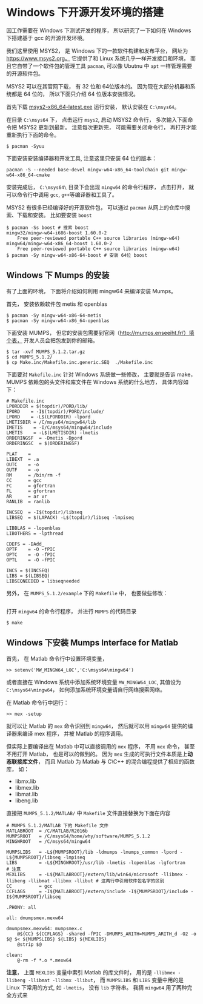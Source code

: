 # Windows 下开源开发环境的搭建

因工作需要在 Windows 下测试开发的程序， 所以研究了一下如何在 Windows 下搭建基于 gcc 的开源开发环境。

我们这里使用 MSYS2， 是 Windows 下的一款软件构建和发布平台， 网址为 https://www.msys2.org。 它提供了和 Linux 系统几乎一样开发接口和环境， 而且它自带了一个软件包的管理工具 `pacman`, 可以像 Ubutnu 中 `apt` 一样管理需要的开源软件包。

MSYS2 可以在其官网下载， 有 32 位和 64位版本的。 因为现在大部分机器和系统都是 64 位的， 所以下面只介绍 64 位版本安装情况。

首先下载 [msys2-x86_64-latest.exe](http://repo.msys2.org/distrib/msys2-x86_64-latest.exe) 运行安装， 默认安装在 `C:\msys64`。

在目录 `C:\msys64` 下， 点击运行 `msys2`, 启动 MSYS2 命令行， 多次输入下面命令把 MSYS2 更新到最新。 注意每次更新完， 可能需要关闭命令行， 再打开才能重新执行下面的命令。

```
$ pacman -Syuu
```

下面安装安装编译器和开发工具, 注意这里只安装 64 位的版本：

```
pacman -S --needed base-devel mingw-w64-x86_64-toolchain git mingw-w64-x86_64-cmake
```

安装完成后， `C:\msys64\` 目录下会出现 `mingw64` 的命令行程序， 点击打开， 就可以命令行中调用 `gcc`, `g++`等编译器和工具了。

MSYS2 有很多已经编译好的开源软件包， 可以通过 `pacman` 从网上的仓库中搜索、下载和安装。 比如要安装 `boost`

```
$ pacman -Ss boost # 搜索 boost
mingw32/mingw-w64-i686-boost 1.60.0-2
    Free peer-reviewed portable C++ source libraries (mingw-w64)
mingw64/mingw-w64-x86_64-boost 1.60.0-2
    Free peer-reviewed portable C++ source libraries (mingw-w64)
$ pacman -Sy mingw-w64-x86-64-boost # 安装 64位 boost
```

## Windows 下 Mumps 的安装

有了上面的环境， 下面将介绍如何利用 mingw64 来编译安装 Mumps。

首先， 安装依赖软件包 metis 和 openblas

```
$ pacman -Sy mingw-w64-x86-64-metis
$ pacman -Sy mingw-w64-x86_64-openblas
```

下面安装 MUMPS， 但它的安装包需要到官网（http://mumps.enseeiht.fr/）填个表， 开发人员会把包发到你的邮箱。

```
$ tar -xvf MUMPS_5.1.2.tar.gz
$ cd MUMPS_5.1.2/
$ cp Make.inc/Makefile.inc.generic.SEQ  ./Makefile.inc
```

下面要对 `Makefile.inc` 针对 Windows 系统做一些修改， 主要就是告诉 make， MUMPS 依赖包的头文件和库文件在 Windows 系统的什么地方， 具体内容如下：
```
# Makefile.inc
LPORDDIR = $(topdir)/PORD/lib/
IPORD    = -I$(topdir)/PORD/include/
LPORD    = -L$(LPORDDIR) -lpord
LMETISDIR = /C/msys64/mingw64/lib
IMETIS    = -I/C/msys64/mingw64/include
LMETIS    = -L$(LMETISDIR) -lmetis
ORDERINGSF  = -Dmetis -Dpord
ORDERINGSC  = $(ORDERINGSF)

PLAT    =
LIBEXT  = .a
OUTC    = -o
OUTF    = -o
RM      = /bin/rm -f
CC      = gcc
FC      = gfortran
FL      = gfortran
AR      = ar vr
RANLIB  = ranlib

INCSEQ  = -I$(topdir)/libseq
LIBSEQ  = $(LAPACK) -L$(topdir)/libseq -lmpiseq

LIBBLAS = -lopenblas
LIBOTHERS = -lpthread

CDEFS = -DAdd_
OPTF    = -O -fPIC
OPTC    = -O -fPIC
OPTL    = -O -fPIC

INCS = $(INCSEQ)
LIBS = $(LIBSEQ)
LIBSEQNEEDED = libseqneeded
```

另外， 在 `MUMPS_5.1.2/example` 下的 `Makefile` 中， 也要做些修改：
```
```

打开 `mingw64` 的命令行程序， 并进行 `MUMPS` 的代码目录

```
$ make
```

## Windows 下安装 Mumps Interface for Matlab

首先， 在 Matlab 命令行中设置环境变量，
```
>> setenv('MW_MINGW64_LOC','C:\msys64\mingw64')
```
或者直接在 Windows 系统中添加系统环境变量 `MW_MINGW64_LOC`, 其值设为 `C:\msys64\mingw64`， 如何添加系统环境变量请自行网络搜索网络。

在 Matlab 命令行中运行：
```
>> mex -setup
```
就可以让 Matlab 的 `mex` 命令识别到 `mingw64`， 然后就可以用 `mingw64` 提供的编译器来编译 mex 程序， 并被 Matlab 的程序调用。

但实际上要编译出在 Matlab 中可以直接调用的 `mex` 程序， 不用 `mex` 命令， 甚至不用打开 Matlab， 也是可以的做到的。 因为 `mex` 生成的可执行文件本质是上**动态联接库文件**， 而且 Matlab 为 Matlab 与 C\C++ 的混合编程提供了相应的函数库， 如：

* libmx.lib
* libmex.lib
* libmat.lib
* libeng.lib

直接把 `MUMPS_5.1.2/MATLAB/` 中 `Makefile` 文件直接替换为下面在内容
```
# MUMPS_5.1.2/MATLAB 下的 Makefile 文件
MATLABROOT  = /C/MATLAB/R2016b
MUMPSROOT   = /C/msys64/home/why/software/MUMPS_5.1.2
MINGWROOT   = /C/msys64/mingw64

MUMPSLIBS   = -L${MUMPSROOT}/lib -ldmumps -lmumps_common -lpord -L${MUMPSROOT}/libseq -lmpiseq
LIBS        = -L${MINGWROOT}/usr/lib -lmetis -lopenblas -lgfortran                                  # 注意  
MEXLIBS     = -L${MATLABROOT}/extern/lib/win64/microsoft -llibmex -llibeng -llibmat -llibmx -llibut # 这两行中引用软件包名字的区别
CC          = gcc
CCFLAGS     = -I${MATLABROOT}/extern/include -I${MUMPSROOT}/include -I${MUMPSROOT}/libseq

.PHONY: all

all: dmumpsmex.mexw64

dmumpsmex.mexw64: mumpsmex.c
	@${CC} ${CCFLAGS} -shared -fPIC -DMUMPS_ARITH=MUMPS_ARITH_d -O2 -o $@ $< ${MUMPSLIBS} ${LIBS} ${MEXLIBS}
	@strip $@

clean:
	@-rm -f *.o *.mexw64
```

**注意**， 上面 `MEXLIBS` 变量中索引 Matlab 的库文件时， 用的是 `-llibmex -llibeng -llibmat -llibmx -llibut`， 而 `MUMPSLIBS` 和 `LIBS` 变量中用的是 Linux 下常用的方式, 如 `-lmetis`， 没有 `lib` 字符串。 我猜 `mingw64`  用了两种完全方式来
